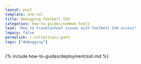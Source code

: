 ```yaml
---
layout: post
template: one-col
title: Debugging Toolbelt SSH
categories: how-to-guides/common-tools
lead: "How to troubleshoot issues with Toolbelt SSH access"
legacy: false
permalink: /:collection/:path
tags: ["debugging"]
---
```

{% include how-to-guides/deployment/ssh.md %}